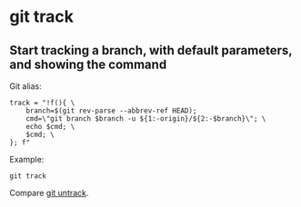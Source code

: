# git track

## Start tracking a branch, with default parameters, and showing the command

Git alias:

```git
track = "!f(){ \
    branch=$(git rev-parse --abbrev-ref HEAD);
    cmd=\"git branch $branch -u ${1:-origin}/${2:-$branch}\"; \
    echo $cmd; \
    $cmd; \
}; f"
```

Example:

```shell
git track
```

Compare [git untrack](../git-untrack).

